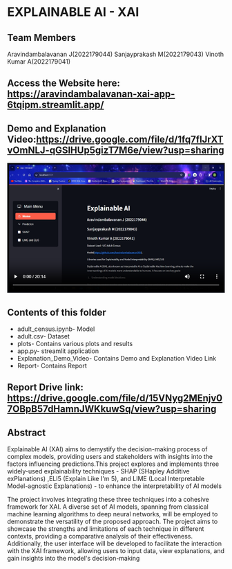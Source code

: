 # EXPLAINABLE AI - XAI

## Team Members
Aravindambalavanan J(2022179044)
Sanjayprakash M(2022179043)
Vinoth Kumar A(2022179041)

## Access the Website here: https://aravindambalavanan-xai-app-6tqipm.streamlit.app/

## Demo and Explanation Video:https://drive.google.com/file/d/1fq7flJrXTvOmNLJ-qGSlHUp5gizT7M6e/view?usp=sharing

[<img src="https://github.com/Aravindambalavanan/Responsive_AI/blob/main/Explainable_AI/Explanation_Demo_Video/thumbnail.png" width="600" height="300"/>](https://drive.google.com/file/d/1fq7flJrXTvOmNLJ-qGSlHUp5gizT7M6e/view?usp=sharing)

## Contents of this folder
- adult_census.ipynb- Model
- adult.csv- Dataset
- plots- Contains various plots and results
- app.py- streamlit application
- Explanation_Demo_Video- Contains Demo and Explanation Video Link
- Report- Contains Report

## Report Drive link: https://drive.google.com/file/d/15VNyg2MEnjv07OBpB57dHamnJWKkuwSq/view?usp=sharing

## Abstract

Explainable AI (XAI) aims to demystify the decision-making process of
complex models, providing users and stakeholders with insights into the
factors influencing predictions.This project explores and implements
three widely-used explainability techniques - SHAP (SHapley Additive
exPlanations)
,ELI5 (Explain Like I'm 5), and LIME (Local Interpretable Model-agnostic
Explanations) - to enhance the interpretability of AI models

The project involves integrating these three techniques into a cohesive
framework for XAI. A diverse set of AI models, spanning from classical
machine learning algorithms to deep neural networks, will be employed
to demonstrate the versatility of the proposed approach. The project
aims to showcase the strengths and limitations of each technique in
different contexts, providing a comparative analysis of their
effectiveness.
Additionally, the user interface will be developed to facilitate the
interaction with the XAI framework, allowing users to input data, view
explanations, and gain insights into the model's decision-making

